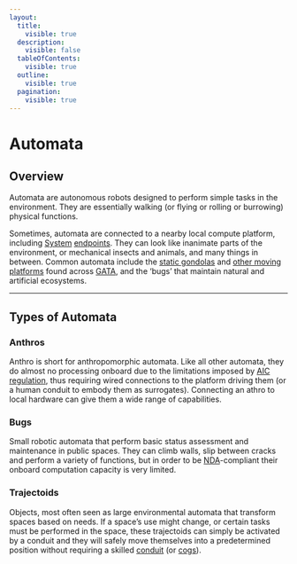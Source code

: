```yaml
---
layout:
  title:
    visible: true
  description:
    visible: false
  tableOfContents:
    visible: true
  outline:
    visible: true
  pagination:
    visible: true
---
```


# Automata

## Overview

Automata are autonomous robots designed to perform simple tasks in the environment. They are essentially walking (or flying or rolling or burrowing) physical functions.

Sometimes, automata are connected to a nearby local compute platform, including [System](../gata/politics/the-system.md) [endpoints](endpoints.md). They can look like inanimate parts of the environment, or mechanical insects and animals, and many things in between. Common automata include the [static gondolas](statics.md#gondolas) and [other moving platforms](statics.md#static-engines-and-motion) found across [GATA](../gata/), and the ‘bugs’ that maintain natural and artificial ecosystems.

***

## Types of Automata

### **Anthros**

Anthro is short for anthropomorphic automata. Like all other automata, they do almost no processing onboard due to the limitations imposed by [AIC regulation](../gata/institutions/atlan-information-control.md), thus requiring wired connections to the platform driving them (or a human conduit to embody them as surrogates). Connecting an athro to local hardware can give them a wide range of capabilities.

### **Bugs**

Small robotic automata that perform basic status assessment and maintenance in public spaces. They can climb walls, slip between cracks and perform a variety of functions, but in order to be [NDA](../gata/politics/new-dawn-accords.md)-compliant their onboard computation capacity is very limited.

### Trajectoids

Objects, most often seen as large environmental automata that transform spaces based on needs. If a space’s use might change, or certain tasks must be performed in the space, these trajectoids can simply be activated by a conduit and they will safely move themselves into a predetermined position without requiring a skilled [conduit](links.md#conduits) (or [cogs](cogs.md)).

